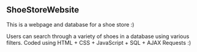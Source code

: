 ShoeStoreWebsite
-

This is a webpage and database for a shoe store :)

Users can search through a variety of shoes in a database using various filters. 
Coded using HTML + CSS + JavaScript + SQL + AJAX Requests :)
